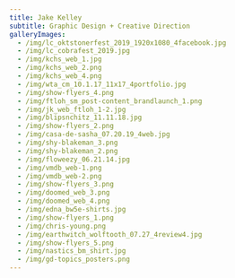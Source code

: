 ```yaml
---
title: Jake Kelley
subtitle: Graphic Design + Creative Direction
galleryImages:
  - /img/lc_oktstonerfest_2019_1920x1080_4facebook.jpg
  - /img/lc_cobrafest_2019.jpg
  - /img/kchs_web_1.jpg
  - /img/kchs_web_2.png
  - /img/kchs_web_4.png
  - /img/wta_cm_10.1.17_11x17_4portfolio.jpg
  - /img/show-flyers_4.png
  - /img/ftloh_sm_post-content_brandlaunch_1.png
  - /img/jk_web_ftloh_1-2.jpg
  - /img/blipsnchitz_11.11.18.jpg
  - /img/show-flyers_2.png
  - /img/casa-de-sasha_07.20.19_4web.jpg
  - /img/shy-blakeman_3.png
  - /img/shy-blakeman_2.png
  - /img/floweezy_06.21.14.jpg
  - /img/vmdb_web-1.png
  - /img/vmdb_web-2.png
  - /img/show-flyers_3.png
  - /img/doomed_web_3.png
  - /img/doomed_web_4.png
  - /img/edna_bw5e-shirts.jpg
  - /img/show-flyers_1.png
  - /img/chris-young.png
  - /img/earthwitch_wolftooth_07.27_4review4.jpg
  - /img/show-flyers_5.png
  - /img/nastics_bm_shirt.jpg
  - /img/gd-topics_posters.png
---
```


